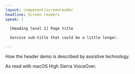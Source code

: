 ```yaml
---
layout: component/screenreader
headline: Screen readers
speak: |

  [Heading level 1] Page title
  
  Service sub-title that could be a little longer.

---
```



How the header demo is described by assistive technology.

As read with macOS High Sierra VoiceOver.

